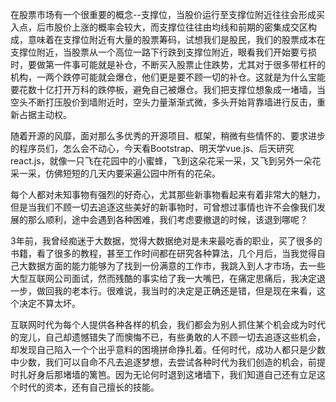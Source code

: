 在股票市场有一个很重要的概念--支撑位，当股价运行至支撑位附近往往会形成买入点，后市股价上涨的概率会较大，而支撑位往往由均线和前期的密集成交区构成，意味着在支撑位附近有大量的股票筹码，试想我们是股民，我们的股票成本在支撑位附近，当股票从一个高位一路下行跌到支撑位附近，眼看我们开始要亏损时，要做第一件事可能就是补仓，不断买入股票止住跌势，尤其对于很多带杠杆的机构，一两个跌停可能就会爆仓，他们更是要不顾一切的补仓。这就是为什么宝能要花数十亿打开万科的跌停板，避免自己被爆仓。我们把支撑位想象成一堵墙，当空头不断打压股价到墙附近时，空头力量渐渐式微，多头开始背靠墙进行反击，重新占据主动权。

随着开源的风靡，面对那么多优秀的开源项目、框架，稍微有些情怀的、要求进步的程序员们，怎么会不动心，今天看Bootstrap、明天学vue.js、后天研究react.js，就像一只飞在花园中的小蜜蜂，飞到这朵花采一采，又飞到另外一朵花采一采，仿佛短短的几天内要采遍公园中所有的花朵。

每个人都对未知事物有强烈的好奇心，尤其那些新事物看起来有着非常大的魅力，但是当我们不顾一切去追逐这些美好的新事物时，可曾想过事情也许不会像我们发展的那么顺利，途中会遇到各种困难，我们考虑要撤退的时候，该退到哪呢？

3年前，我曾经痴迷于大数据，觉得大数据绝对是未来最吃香的职业，买了很多的书籍，看了很多的教程，甚至工作时间都在研究各种算法，几个月后，当我觉得自己大数据方面的能力能够为了找到一份满意的工作市，我跳入到人才市场，去一些大型互联网公司面试，然而残酷的事实给了我一大嘴巴，在痛定思痛后，我决定退一步，做回我的老本行。很难说，我当时的决定是正确还是错，但是现在来看，这个决定不算太坏。

互联网时代为每个人提供各种各样的机会，我们都会为别人抓住某个机会成为时代的宠儿，自己却遗憾错失了而懊悔不已，有些勇敢的人不顾一切去追逐这些机会，却发现自己陷入一个个出乎意料的困境拼命挣扎着。任何时代，成功人都只是少数中少数，我们可以自命不凡去追逐梦想，去尝试各种时代为我们创造的机会，前提时扎好身后那堵墙的篱笆。因为无论何时退到这堵墙下，我们知道自己还有立足这个时代的资本，还有自己擅长的技能。
